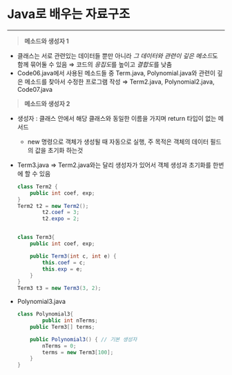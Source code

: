 # Java로 배우는 자료구조

---

> ****************메소드와 생성자 1****************
>
- 클래스는 서로 관련있는 데이터들 뿐만 아니라 *그 데이터와 관련이 깊은 메소드*도 함께 묶어둘 수 있음 ⇒ 코드의 *응집도*를 높이고 *결합도*를 낮춤
- Code06.java에서 사용된 메소드들 중 Term.java, Polynomial.java와 관련이 깊은 메소드를 찾아서 수정한 프로그램 작성 ⇒ Term2.java, Polynomial2.java, Code07.java

> ****************메소드와 생성자 2****************
>
- 생성자 : 클래스 안에서 해당 클래스와 동일한 이름을 가지며 return 타입이 없는 메서드
    - new 명령으로 객체가 생성될 때 자동으로 실행, 주 목적은 객체의 데이터 필드의 값을 초기화 하는것
- Term3.java ⇒ Term2.java와는 달리 생성자가 있어서 객체 생성과 초기화를 한번에 할 수 있음

    ```java
    class Term2 {
        public int coef, exp;
    }
    Term2 t2 = new Term2();
            t2.coef = 3;
            t2.expo = 2;
  
    
    class Term3{
        public int coef, exp;

        public Term3(int c, int e) {
            this.coef = c;
            this.exp = e;
        }
    }
  Term3 t3 = new Term3(3, 2);
    ```

- Polynomial3.java

    ```java
    class Polynomial3{
    		public int nTerms;
        public Term3[] terms;
    
        public Polynomial3() { // 기본 생성자
            nTerms = 0;
            terms = new Term3[100];
        }
    }
    ```
